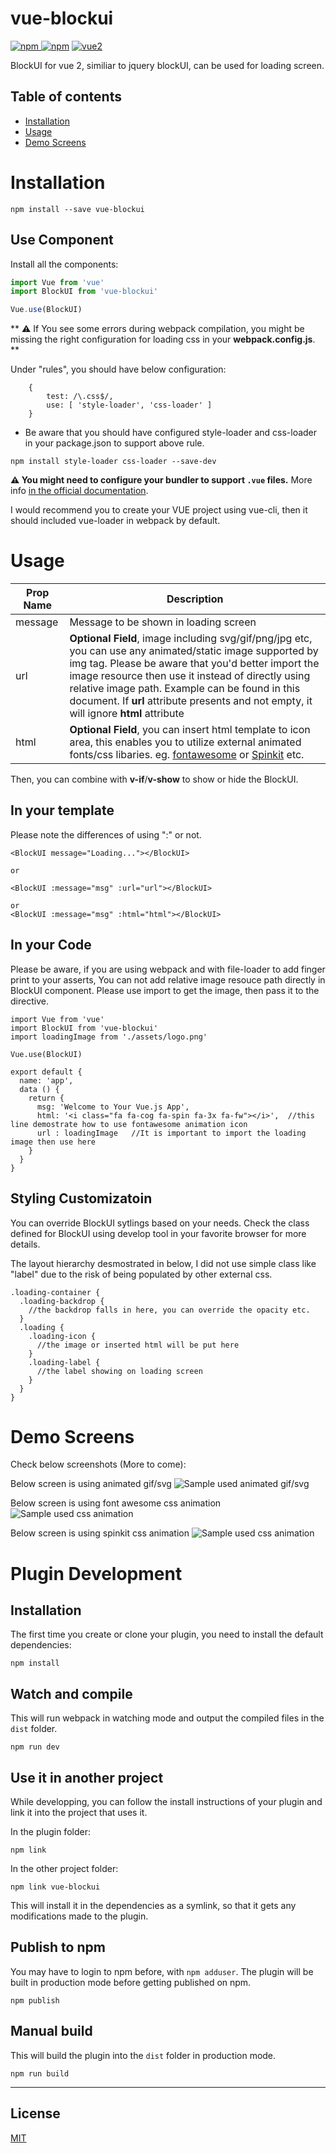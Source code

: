 # vue-blockui

[![npm](https://img.shields.io/npm/v/vue-blockui.svg) ![npm](https://img.shields.io/npm/dm/vue-blockui.svg)](https://www.npmjs.com/package/vue-blockui)
[![vue2](https://img.shields.io/badge/vue-2.x-brightgreen.svg)](https://vuejs.org/)

BlockUI for vue 2, similiar to jquery blockUI, can be used for loading screen.

## Table of contents

- [Installation](#installation)
- [Usage](#usage)
- [Demo Screens](#demo-screens)

# Installation

```
npm install --save vue-blockui
```

## Use Component

Install all the components:

```javascript
import Vue from 'vue'
import BlockUI from 'vue-blockui'

Vue.use(BlockUI)
```


**
⚠️ If You see some errors during webpack compilation, you might be missing the right configuration for loading css in your <b>webpack.config.js</b>.
**

Under "rules", you should have below configuration: 
```
    {
        test: /\.css$/,
        use: [ 'style-loader', 'css-loader' ]
    }
```

* Be aware that you should have configured style-loader and css-loader in your package.json to support above rule.

```
npm install style-loader css-loader --save-dev    
```


**⚠️ You might need to configure your bundler to support `.vue` files.** More info [in the official documentation](https://vuejs.org/v2/guide/single-file-components.html).

I would recommend you to create your VUE project using vue-cli, then it should included vue-loader in webpack by default.

# Usage

| Prop Name  | Description |
| ------------- | ------------- |
| message  | Message to be shown in loading screen  |
| url  | <b>Optional Field</b>, image including svg/gif/png/jpg etc, you can use any animated/static image supported by img tag.  Please be aware that you'd better import the image resource then use it instead of directly using relative image path. Example can be found in this document. If <b>url</b> attribute presents and not empty, it will ignore <b>html</b> attribute|
| html | <b>Optional Field</b>, you can insert html template to icon area, this enables you to utilize external animated fonts/css libaries. eg. [fontawesome](http://fontawesome.io/examples/) or [Spinkit](https://github.com/tobiasahlin/SpinKit) etc. 

Then, you can combine with <b>v-if</b>/<b>v-show</b> to show or hide the BlockUI.

## In your template
Please note the differences of using ":" or not.
```
<BlockUI message="Loading..."></BlockUI>

or

<BlockUI :message="msg" :url="url"></BlockUI>

or
<BlockUI :message="msg" :html="html"></BlockUI>
```

## In your Code
Please be aware, if you are using webpack and with file-loader to add finger print to your asserts,
You can not add relative image resouce path directly in BlockUI component.
Please use import to get the image, then pass it to the directive.
```
import Vue from 'vue'
import BlockUI from 'vue-blockui'
import loadingImage from './assets/logo.png'

Vue.use(BlockUI)

export default {
  name: 'app',
  data () {
    return {
      msg: 'Welcome to Your Vue.js App',
      html: '<i class="fa fa-cog fa-spin fa-3x fa-fw"></i>',  //this line demostrate how to use fontawesome animation icon 
      url : loadingImage   //It is important to import the loading image then use here
    }
  }
}
```

## Styling Customizatoin
You can override BlockUI sytlings based on your needs.
Check the class defined for BlockUI using develop tool in your favorite browser for more details.

The layout hierarchy desmostrated in below, I did not use simple class like "label" due to the risk of being populated by other external css.
```
.loading-container {
  .loading-backdrop {
    //the backdrop falls in here, you can override the opacity etc.
  }
  .loading {
    .loading-icon {
      //the image or inserted html will be put here
    }
    .loading-label {
      //the label showing on loading screen
    }
  }
}

```

# Demo Screens
Check below screenshots (More to come):

Below screen is using animated gif/svg
![Sample used animated gif/svg](https://raw.githubusercontent.com/realdah/vue-blockui/master/samples/sample1.jpg)

Below screen is using font awesome css animation
![Sample used css animation](https://raw.githubusercontent.com/realdah/vue-blockui/master/samples/sample2.png)

Below screen is using spinkit css animation
![Sample used css animation](https://raw.githubusercontent.com/realdah/vue-blockui/master/samples/sample3.png)

# Plugin Development

## Installation

The first time you create or clone your plugin, you need to install the default dependencies:

```
npm install
```

## Watch and compile

This will run webpack in watching mode and output the compiled files in the `dist` folder.

```
npm run dev
```

## Use it in another project

While developping, you can follow the install instructions of your plugin and link it into the project that uses it.

In the plugin folder:

```
npm link
```

In the other project folder:

```
npm link vue-blockui
```

This will install it in the dependencies as a symlink, so that it gets any modifications made to the plugin.

## Publish to npm

You may have to login to npm before, with `npm adduser`. The plugin will be built in production mode before getting published on npm.

```
npm publish
```

## Manual build

This will build the plugin into the `dist` folder in production mode.

```
npm run build
```

---

## License

[MIT](http://opensource.org/licenses/MIT)

